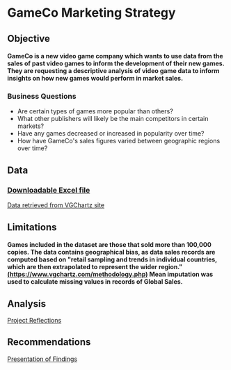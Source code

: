 # GameCo Marketing Strategy

## **Objective**
#### GameCo is a new video game company which wants to use data from the sales of past video games to inform the development of their new games. They are requesting a descriptive analysis of video game data to inform insights on how new games would perform in market sales.

### Business Questions
- Are certain types of games more popular than others?
- What other publishers will likely be the main competitors in certain markets?
- Have any games decreased or increased in popularity over time?
- How have GameCo's sales figures varied between geographic regions over time?

## **Data**
### [Downloadable Excel file](https://github.com/dsad8000/gameco_marketing_project/blob/main/Video_sales.xlsx)
[Data retrieved from VGChartz site](https://www.vgchartz.com/)

## **Limitations**
#### Games included in the dataset are those that sold more than 100,000 copies. The data contains geographical bias, as data sales records are computed based on "retail sampling and trends in individual countries, which are then extrapolated to represent the wider region." [(https://www.vgchartz.com/methodology.php)](https://www.vgchartz.com/methodology.php) Mean imputation was used to calculate missing values in records of Global Sales.

## **Analysis**
[Project Reflections](https://github.com/dsad8000/gameco_marketing_project/blob/main/Project_Reflections.pdf)

## **Recommendations**
[Presentation of Findings](https://github.com/dsad8000/gameco_marketing_project/blob/main/gameco_marketing.pdf)


